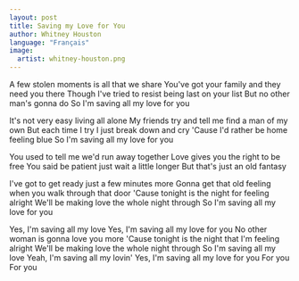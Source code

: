 ```yaml
---
layout: post
title: Saving my Love for You
author: Whitney Houston
language: "Français"
image:
  artist: whitney-houston.png
---
```


A few stolen moments is all that we share
You've got your family and they need you there
Though I've tried to resist being last on your list
But no other man's gonna do
So I'm saving all my love for you

It's not very easy living all alone
My friends try and tell me find a man of my own
But each time I try I just break down and cry
'Cause I'd rather be home feeling blue
So I'm saving all my love for you

You used to tell me we'd run away together
Love gives you the right to be free
You said be patient just wait a little longer
But that's just an old fantasy

I've got to get ready just a few minutes more
Gonna get that old feeling when you walk through that door
'Cause tonight is the night for feeling alright
We'll be making love the whole night through
So I'm saving all my love for you

Yes, I'm saving all my love
Yes, I'm saving all my love for you
No other woman is gonna love you more
'Cause tonight is the night that I'm feeling alright
We'll be making love the whole night through
So I'm saving all my love
Yeah, I'm saving all my lovin'
Yes, I'm saving all my love for you
For you
For you
